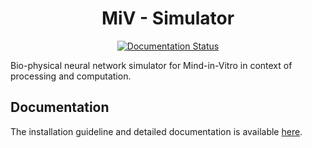 <div align='center'>
<h1>MiV - Simulator</h1>

[![Documentation Status][badge-documentation]][link-documentation]
</div>

Bio-physical neural network simulator for Mind-in-Vitro in context of processing and computation.

## Documentation

The installation guideline and detailed documentation is available [here][link-documentation].

<!-- Links -->

[//]: # (Collection of URLs)

[link-poetry-website]: https://python-poetry.org/
[link-documentation]: https://miv-simulator.readthedocs.io/en/latest/?badge=latest

[badge-documentation]: https://readthedocs.org/projects/miv-simulator/badge/?version=latest

[source-hdf5]: https://www.hdfgroup.org/downloads/hdf5/
